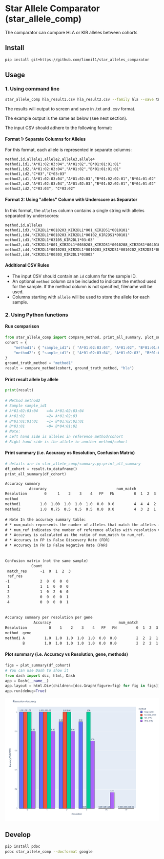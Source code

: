 # Star Allele Comparator (star_allele_comp)

The comparator can compare HLA or KIR alleles between cohorts


## Install

``` bash
pip install git+https://github.com/linnil1/star_alleles_comparator
```


## Usage

### 1. Using command line

``` bash
star_allele_comp hla_result1.csv hla_result2.csv --family hla --save tmp --plot -v
```

The results will output to screen and save in .txt and .csv format.

The example output is the same as below (see next section).

The input CSV should adhere to the following format:

#### Format 1: Separate Columns for Alleles

For this format, each allele is represented in separate columns:

``` csv
method,id,allele1,allele2,allele3,allele4
method1,id1,"A*01:02:03:04","A*01:02","B*01:01:01:01"
method1,id2,"A*01:02:03:04","A*01:02","B*01:01:01:01"
method1,id2,"C*03","C*03:03"
method2,id1,"A*01:02:03:04","A*01:02:03","B*01:02:02:01","B*04:01:02"
method2,id2,"A*01:02:03:04","A*01:02:03","B*01:02:02:01","B*04:01:02"
method2,id2,"C*03:03", "C*03:02"
```

#### Format 2: Using "alleles" Column with Underscore as Separator

In this format, the `alleles` column contains a single string with alleles separated by underscores:

``` csv
method,id,alleles
method1,id3,"KIR2DL1*0010203_KIR2DL1*001_KIR2DS1*0010101"
method1,id4,"KIR2DL1*0010203_KIR2DL1*00102_KIR2DS1*00101"
method1,id3,"KIR2DL1*03105_KIR2DL1*03:03"
method2,id3,"KIR2DL1*001_KIR2DL1*0030203_KIR2DS1*0010208_KIR2DS1*0040102"
method2,id4,"KIR2DL1*0010203_KIR2DL1*0010203_KIR2DS1*0010202_KIR2DS1*0040302"
method2,id4,"KIR2DL1*00303_KIR2DL1*03002"
```

#### Additional CSV Rules

* The input CSV should contain an `id` column for the sample ID.
* An optional `method` column can be included to indicate the method used for the sample.  If the method column is not specified, filename will be used.
* Columns starting with `allele` will be used to store the allele for each sample.


### 2. Using Python functions

#### Run comparison

``` python
from star_allele_comp import compare_method, print_all_summary, plot_summary
cohort = {
    "method1": { "sample_id1": [ "A*01:02:03:04", "A*01:02", "B*01:01:01:01", "B*03:01"] },
    "method2": { "sample_id1": [ "A*01:02:03:04", "A*01:02:03", "B*01:02:02:01", "B*04:01:02"] },
}
ground_truth_method = "method1"
result = compare_method(cohort, ground_truth_method, "hla")
```

#### Print result allele by allele
``` python
print(result)

# Method method2
# Sample sample_id1
# A*01:02:03:04    =4= A*01:02:03:04
# A*01:02          =2= A*01:02:03
# B*01:01:01:01    =1= B*01:02:02:01
# B*03:01          =0= B*04:01:02
# Note:
# Left hand side is alleles in reference method/cohort
# Right hand side is the allele in another method/cohort
```


#### Print summary (i.e. Accuracy vs Resolution, Confusion Matrix)

``` python
# details are in star_allele_comp/summary.py:print_all_summary
df_cohort = result.to_dataframe()
print_all_summary(df_cohort)
```

``` txt
Accuracy summary
           Accuracy                                num_match                     num_ref
Resolution        0     1    2    3    4   FP   FN         0  1  2  3  4  FP  FN       0  1  2  3  4  FP  FN
method
method1         1.0  1.00  1.0  1.0  1.0  0.0  0.0         4  4  4  2  2   0   0       4  4  4  2  2   0   0
method2         1.0  0.75  0.5  0.5  0.5  0.0  0.0         4  3  2  1  1   0   0       4  4  4  2  2   0   0

# Note In the accuracy summary table:
# * num_match represents the number of alleles that match the alleles in the ground truth method under the specific `Resolution`.
# * num_ref indicates the number of reference alleles with resolution >= `Resolution`
# * Accuracy is calculated as the ratio of num_match to num_ref.
# * Accuracy in FP is False Discovery Rate (FDR)
# * Accuracy in FN is False Negative Rate (FNR)


Confusion matrix (not the same sample)
            Count
 match_res      -1  0  1  2  3
 ref_res
-1              2  0  0  0  0
 1              1  1  0  0  0
 2              1  0  2  6  0
 3              0  0  0  0  1
 4              0  0  0  0  1


Accuracy summary per resolution per gene
             Accuracy                               num_match                     num_ref
Resolution          0    1    2    3    4   FP   FN         0  1  2  3  4  FP  FN       0  1  2  3  4  FP  FN
method  gene
method1 A         1.0  1.0  1.0  1.0  1.0  0.0  0.0         2  2  2  1  1   0   0       2  2  2  1  1   0   0
        B         1.0  1.0  1.0  1.0  1.0  0.0  0.0         2  2  2  1  1   0   0       2  2  2  1  1   0   0
```

#### Plot summary (i.e. Accuracy vs Resolution, gene, methods)

``` python
figs = plot_summary(df_cohort)
# You can use Dash to show it
from dash import dcc, html, Dash
app = Dash(__name__)
app.layout = html.Div(children=[dcc.Graph(figure=fig) for fig in figs])
app.run(debug=True)
```
![example_resolution_accuracy_figure](https://raw.githubusercontent.com/linnil1/star_alleles_comparator/main/example.png)


## Develop

``` bash
pip install pdoc
pdoc star_allele_comp --docformat google
```